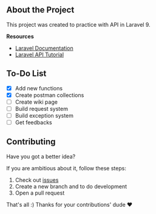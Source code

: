 ## About the Project

This project was created to practice with API in Laravel 9.

**Resources**
- [Laravel Documentation](https://laravel.com/docs/)
- [Laravel API Tutorial](https://www.codewolfy.com/blog/laravel-simple-restful-api-tutorial)

## To-Do List

- [x] Add new functions
- [x] Create postman collections
- [ ] Create wiki page
- [ ] Build request system
- [ ] Build exception system
- [ ] Get feedbacks

## Contributing

Have you got a better idea?

If you are ambitious about it, follow these steps:

1. Check out [issues](https://github.com/kadirermantr/laravel-api/issues)
2. Create a new branch and to do development
3. Open a pull request

That's all :) Thanks for your contributions' dude ❤️
